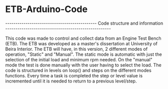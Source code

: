 # ETB-Arduino-Code
--------------------------------------------- Code structure and information ----------------------------------------------------

  This code was made to control and collect data from an Engine Test Bench (ETB). The ETB was developed as a master's dissertation at University of Beira Interior. The ETB will have, in this version, 2 different modes of operation, "Static" and "Manual". The static mode is automatic with just the selection of the initial load and minimum rpm needed. On the "manual" mode the test is done manually with the user having to select the load.
  The code is structured in levels on loop() and steps on the different modes functions. Every time a task is completed the step or level value is incremented until it is needed to return to a previous level/step. 
